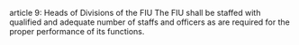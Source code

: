 article 9: Heads of Divisions of the FIU
The FIU shall be staffed with qualified and adequate number of staffs and officers as are required for the proper performance of its functions.
<ul>
</ul>